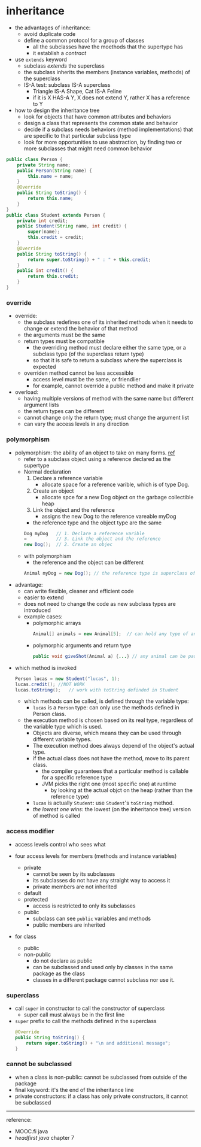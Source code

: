 # inheritance
* the advantages of inheritance:
    * avoid duplicate code
    * define a common protocol for a group of classes
        * all the subclasses have the moethods that the supertype has
        * it establish a *contract*
* use `extends` keyword
    * subclass *extends* the superclass
    * the subclass inherits the members (instance variables, methods) of the superclass
    * IS-A test: subclass IS-A superclass
        * Triangle IS-A Shape, Cat IS-A Feline
        * if it is X HAS-A Y, X does not extend Y, rather X has a reference to Y
* how to design the inheritance tree
    * look for objects that have common attributes and behaviors
    * design a class that represents the common state and behavior
    * decide if a subclass needs behaviors (method implementations) that are specific to that particular subclass type
    * look for more opportunities to use abstraction, by finding two or more subclasses that might need common behavior

```java
public class Person {
    private String name;
    public Person(String name) {
        this.name = name;
    }
    @Override
    public String toString() {
        return this.name;
    }
}
public class Student extends Person {
    private int credit;
    public Student(String name, int credit) {
        super(name);
        this.credit = credit;
    }
    @Override
    public String toString() {
        return super.toString() + " : " + this.credit;
    }
    public int credit() {
        return this.credit;
    }
}
```

### override 
* override:
    * the subclass redefines one of its inherited methods when it needs to change or extend the behavior of that method
    * the arguments must be the same
    * return types must be compatible
        * the overriding method must declare either the same type, or a subclass type (of the superclass return type)
        * so that it is safe to return a subclass where the superclass is expected
    * overriden method cannot be less accessible
        * access level must be the same, or friendlier
        * for example, cannot override a public method and make it private
* overload:
    * having multiple versions of method with the same name but different argument lists
    * the return types can be different
    * cannot change only the return type; must change the argument list
    * can vary the access levels in any direction

### polymorphism
* polymorphism: the ability of an object to take on many forms. [ref](https://www.tutorialspoint.com/java/java_polymorphism.htm)
    * refer to a subclass object using a reference declared as the supertype
    * Normal declaration
        1. Declare a reference variable
            * allocate space for a reference varible, which is of type Dog.
        2. Create an object
            * allocate spce for a new Dog object on the garbage collectible heap
        3. Link the object and the reference
            * assigns the new Dog to the reference vareable myDog
        * the reference type and the object type are the same
        ```java
        Dog myDog   // 1. Declare a reference varible
        =           // 3. Link the object and the reference
        new Dog();  // 2. Create an objec
        ```
    * with polymorphism
        * the reference and the object can be different
        ```java
        Animal myDog = new Dog(); // the reference type is superclass of the objecttype
        ```
* advantage:
    * can write flexible, cleaner and efficient code
    * easier to extend
    * does not need to change the code as new subclass types are introduced
    * example cases:
        * polymorphic arrays
            ```java
            Animal[] animals = new Animal[5];  // can hold any type of animal
            ```
        * polymorphic arguments and return type
            ```java
            public void giveShot(Animal a) {...} // any animal can be passed as parameter
            ```
* which method is invoked
    ```java
    Person lucas = new Student("lucas", 1);
    lucas.credit(); //NOT WORK
    lucas.toString();   // work with toString definded in Student
    ```
    * which methods can be called, is defined through the variable type:
        * `lucas` is a `Person` type: can only use the methods defined in Person class.
    * the execution method is chosen based on its real type, regardless of the variable type which is used.
        * Objects are diverse, which means they can be used through different variable types.
        * The execution method does always depend of the object's actual type.
        * if the actual class does not have the method, move to its parent class.
            * the compiler guarantees that a particular method is callable for a specific reference type
            * JVM picks the right one (most specific one) at runtime
                * by looking at the actual objct on the heap (rather than the reference type)
        * `lucas` is actually `Student`: use `Student`'s `toString` method.
        * *the lowest one wins*: the lowest (on the inheritance tree) version of method is called

### access modifier
* access levels control who sees what
* four access levels for members (methods and instance variables)
    * private
        * cannot be seen by its subclasses
        * its subclasses do not have any straight way to access it
        * private members are not inherited
    * default
    * protected
        * access is restricted to only its subclasses
    * public
        * subclass can see `public` variables and methods
        * public members are inherited

* for class
    * public
    * non-public
        * do not declare as public
        * can be subclassed and used only by classes in the same package as the class
        * classes in a different package cannot subclass nor use it.


### superclass
* call `super` in constructor to call the constructor of superclass
    * super call must always be in the first line
* `super` prefix to call the methods defined in the superclass
    ```java
    @Override
    public String toString() {
        return super.toString() + "\n and additional message";
    }
    ```


### cannot be subclassed
* when a class is non-public: cannot be subclassed from outside of the package
* final keyword: it's the end of the inheritance line
* private constructors: if a class has only private constructors, it cannot be subclassed

----
reference:
* MOOC.fi java
* *headfirst java* chapter 7
